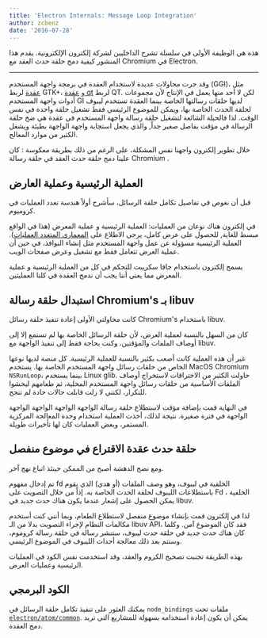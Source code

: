 ```yaml
---
title: 'Electron Internals: Message Loop Integration'
author: zcbenz
date: '2016-07-28'
---
```


هذه هي الوظيفة الأولى في سلسلة تشرح الداخليين لشركة إلكترون الإلكترونية. يقدم هذا المنشور كيفية دمج حلقة حدث العقد مع Chromium في Electron.

---

وقد جرت محاولات عديدة لاستخدام العقدة في برمجة واجهة المستخدم (GGI)، مثل [عقدة](https://github.com/zcbenz/node-gui) لربط GTK+، و [عقدة qt](https://github.com/arturadib/node-qt) لربط QT. لكن لا أحد منها يعمل في الإنتاج لأن مجموعات أدوات واجهة المستخدم GI لديها حلقات رسالتها الخاصة بينما العقدة تستخدم ليبوف لحلقة الحدث الخاصة بها، ويمكن للموضوع الرئيسي فقط تشغيل حلقة واحدة في نفس الوقت. لذا فالحيلة الشائعة لتشغيل حلقة رسالة واجهة المستخدم في عقدة هي ضخ حلقة الرسالة في مؤقت بفاصل صغير جداً, والذي يجعل استجابة واجهة الواجهة بطيئة ويشغل الكثير من موارد المعالج.

خلال تطوير إلكترون واجهنا نفس المشكلة، على الرغم من ذلك بطريقة معكوسة : كان علينا دمج حلقة حدث العقد في حلقة رسالة Chromium .

## العملية الرئيسية وعملية العارض

قبل أن نغوص في تفاصيل تكامل حلقة الرسائل، سأشرح أولاً هندسة تعدد العمليات في كروميوم.

في إلكترون هناك نوعان من العمليات: العملية الرئيسية و عملية المعرض (هذا في الواقع مبسط للغاية, للحصول على عرض كامل، يرجى الاطلاع على [المعماري المتعدد العمليات](http://dev.chromium.org/developers/design-documents/multi-process-architecture)). العملية الرئيسية مسؤولة عن عمل واجهة المستخدم مثل إنشاء النوافذ، في حين أن عملية العرض تتعامل فقط مع تشغيل وعرض صفحات الويب.

يسمح إلكترون باستخدام جافا سكريبت للتحكم في كل من العملية الرئيسية و عملية المعرض مما يعني أننا يجب أن ندمج العقدة في كلتا العمليتين.

## استبدال حلقة رسالة Chromium's بـ libuv

كانت محاولتي الأولى إعادة تنفيذ حلقة رسائل Chromium's باستخدام libuv.

كان من السهل بالنسبة لعملية العرض، لأن حلقة الرسائل الخاصة بها لم تستمع إلا إلى أوصاف الملفات والمؤقتين، وكنت بحاجة فقط إلى تنفيذ الواجهة مع libuv.

غير أن هذه العملية كانت أصعب بكثير بالنسبة للعملية الرئيسية. كل منصة لديها نوعها الخاص من حلقات رسائل واجهة المستخدم الخاصة بها. يستخدم MacOS Chromium `NSRunLoop`، بينما يستخدم Linux glib. حاولت الكثير من الاختراقات لاستخراج أوصاف الملفات الأساسية من حلقات رسائل واجهة المستخدم المحلية، ثم طعامهم ليحشوا للتكرار، لكنني لا زلت قابلت حالات حادة لم تنجح.

في النهاية قمت بإضافة مؤقت لاستطلاع حلقة رسالة الواجهة الواجهة الواجهة الواجهة الواجهة في فترة صغيرة. نتيجة لذلك، أخذت العملية استخدام وحدة المعالجة المركزية المستمر، وبعض العمليات كان لها تأخيرات طويلة.

## حلقة حدث عقدة الاقتراع في موضوع منفصل

ومع نضج الدهشة أصبح من الممكن حينئذ اتباع نهج آخر.

تم إدخال مفهوم fd الخلفية في ليبوف، وهو وصف الملفات (أو هدي) الذي يقوم باستطلاعات الليبوف لحلقة الحدث الخاصة به. إذاً من خلال التصويت على Fd الخلفية ، يمكن الحصول على إشعار عندما يكون هناك حدث جديد في libuv.

لذا في إلكترون قمت بإنشاء موضوع منفصل لاستطلاع الطعام، وبما أنني كنت أستخدم مكالمات النظام لإجراء التصويت بدلا من الـ libuv API، فقد كان الموضوع آمن. وكلما كان هناك حدث جديد في حلقة حدث ليبوف، ستنشر رسالة في حلقة رسالة كروموم، وستتم بعد ذلك معالجة أحداث الليبوف في الموضوع الرئيسي.

بهذه الطريقة تجنبت تصحيح الكروم والعقد، وقد استخدمت نفس الكود في العمليات الرئيسية وعمليات العرض.

## الكود البرمجي

يمكنك العثور على تنفيذ تكامل حلقة الرسائل في `node_bindings` ملفات تحت [`electron/atom/common`](https://github.com/electron/electron/tree/master/atom/common). يمكن أن يكون إعادة استخدامه بسهولة للمشاريع التي تريد دمج العقدة.

